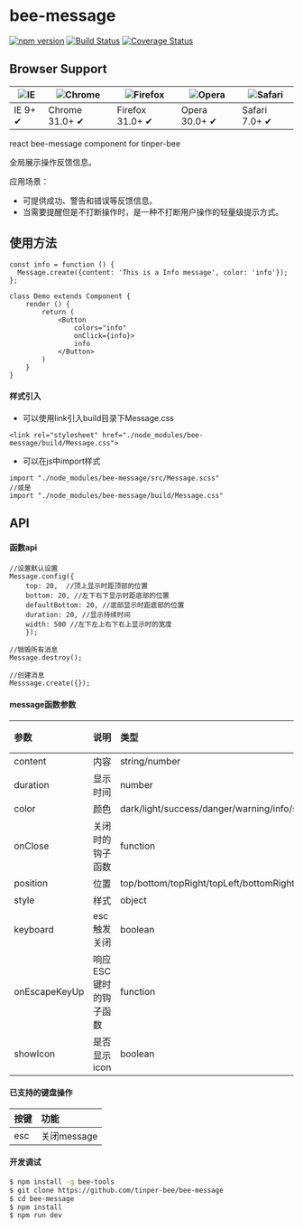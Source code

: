 # bee-message

[![npm version](https://img.shields.io/npm/v/bee-message.svg)](https://www.npmjs.com/package/bee-message)
[![Build Status](https://img.shields.io/travis/tinper-bee/bee-message/master.svg)](https://travis-ci.org/tinper-bee/bee-message)
[![Coverage Status](https://coveralls.io/repos/github/tinper-bee/bee-message/badge.svg?branch=master)](https://coveralls.io/github/tinper-bee/bee-message?branch=master)


## Browser Support

|![IE](https://raw.github.com/alrra/browser-logos/master/internet-explorer/internet-explorer_48x48.png) | ![Chrome](https://raw.github.com/alrra/browser-logos/master/chrome/chrome_48x48.png) | ![Firefox](https://raw.github.com/alrra/browser-logos/master/firefox/firefox_48x48.png) | ![Opera](https://raw.github.com/alrra/browser-logos/master/opera/opera_48x48.png) | ![Safari](https://raw.github.com/alrra/browser-logos/master/safari/safari_48x48.png)|
| --- | --- | --- | --- | --- |
| IE 9+ ✔ | Chrome 31.0+ ✔ | Firefox 31.0+ ✔ | Opera 30.0+ ✔ | Safari 7.0+ ✔ |


react bee-message component for tinper-bee

全局展示操作反馈信息。

应用场景：
- 可提供成功、警告和错误等反馈信息。
- 当需要提醒但是不打断操作时，是一种不打断用户操作的轻量级提示方式。

## 使用方法

```
const info = function () {
  Message.create({content: 'This is a Info message', color: 'info'});
};

class Demo extends Component {
    render () {
        return (
            <Button
                colors="info"
                onClick={info}>
                info
            </Button>
        )
    }
}
```

#### 样式引入

- 可以使用link引入build目录下Message.css

```
<link rel="stylesheet" href="./node_modules/bee-message/build/Message.css">
```
- 可以在js中import样式

```
import "./node_modules/bee-message/src/Message.scss"
//或是
import "./node_modules/bee-message/build/Message.css"
```


## API

#### 函数api

```
//设置默认设置
Message.config({
    top: 20,  //顶上显示时距顶部的位置
    bottom: 20, //左下右下显示时距底部的位置
    defaultBottom: 20, //底部显示时距底部的位置
    duration: 20, //显示持续时间
    width: 500 //左下左上右下右上显示时的宽度
    });

//销毁所有消息
Message.destroy();

//创建消息
Messsage.create({});

```

#### message函数参数

|参数|说明|类型|默认值|
|:---|:-----|:----|:------|
|content|内容|string/number|-|
|duration|显示时间|number|3|
|color|颜色|dark/light/success/danger/warning/info/successlight/dangerlight/warninglight/infolight|'dark'|
|onClose|关闭时的钩子函数|function|-|
|position|位置|top/bottom/topRight/topLeft/bottomRight/bottomLeft|top|
|style|样式|object|{}|
|keyboard|esc触发关闭|boolean|true|
|onEscapeKeyUp|响应ESC键时的钩子函数|function|-|
|showIcon|是否显示icon|boolean|false|


#### 已支持的键盘操作

|按键|功能|
|:---|:----|
|esc |关闭message|


#### 开发调试

```sh
$ npm install -g bee-tools
$ git clone https://github.com/tinper-bee/bee-message
$ cd bee-message
$ npm install
$ npm run dev
```
